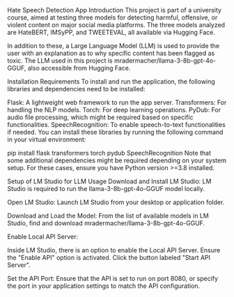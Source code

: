 Hate Speech Detection App
Introduction
This project is part of a university course, aimed at testing three models for detecting harmful, offensive, or violent content on major social media platforms. The three models analyzed are HateBERT, IMSyPP, and TWEETEVAL, all available via Hugging Face.

In addition to these, a Large Language Model (LLM) is used to provide the user with an explanation as to why specific content has been flagged as toxic. The LLM used in this project is mradermacher/llama-3-8b-gpt-4o-GGUF, also accessible from Hugging Face.

Installation Requirements
To install and run the application, the following libraries and dependencies need to be installed:

Flask: A lightweight web framework to run the app server.
Transformers: For handling the NLP models.
Torch: For deep learning operations.
PyDub: For audio file processing, which might be required based on specific functionalities.
SpeechRecognition: To enable speech-to-text functionalities if needed.
You can install these libraries by running the following command in your virtual environment:

pip install flask transformers torch pydub SpeechRecognition
Note that some additional dependencies might be required depending on your system setup. For these cases, ensure you have Python version >=3.8 installed.


Setup of LM Studio for LLM Usage
Download and Install LM Studio: LM Studio is required to run the llama-3-8b-gpt-4o-GGUF model locally.

Open LM Studio: Launch LM Studio from your desktop or application folder.

Download and Load the Model: From the list of available models in LM Studio, find and download mradermacher/llama-3-8b-gpt-4o-GGUF.

Enable Local API Server:

Inside LM Studio, there is an option to enable the Local API Server.
Ensure the "Enable API" option is activated.
Click the button labeled "Start API Server".

Set the API Port:
Ensure that the API is set to run on port 8080, or specify the port in your application settings to match the API configuration.
